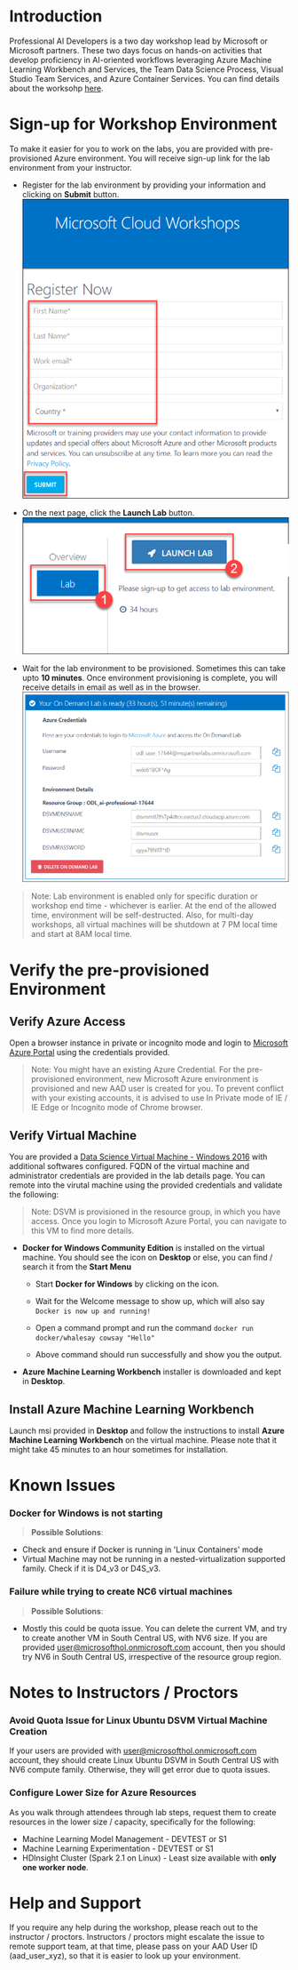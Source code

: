 # Introduction

Professional AI Developers is a two day workshop lead by Microsoft or Microsoft partners. These two days focus on hands-on activities that develop proficiency in AI-oriented workflows leveraging Azure Machine Learning Workbench and Services, the Team Data Science Process, Visual Studio Team Services, and Azure Container Services. You can find details about the worksohp [here](https://github.com/Azure/LearnAI-Bootcamp/blob/master/proaidev_bootcamp.md).

# Sign-up for Workshop Environment

To make it easier for you to work on the labs, you are provided with pre-provisioned Azure environment. You will receive sign-up link for the lab environment from your instructor. 

* Register for the lab environment by providing your information and clicking on **Submit** button.
 ![alt text](images/01_signup.png)

* On the next page, click the **Launch Lab** button.
  ![alt text](images/02_launch_lab.png)
 
* Wait for the lab environment to be provisioned. Sometimes this can take upto **10 minutes**. Once environment provisioning is complete, you will receive details in email as well as in the browser.
 ![alt text](images/04_lab_env_details.png)
 
 > Note: Lab environment is enabled only for specific duration or workshop end time - whichever is earlier. At the end of the allowed time, environment will be self-destructed. Also, for multi-day workshops, all virtual machines will be shutdown at 7 PM local time and start at 8AM local time.

# Verify the pre-provisioned Environment

## Verify Azure Access

Open a browser instance in private or incognito mode and login to [Microsoft Azure Portal](https://portal.azure.com) using the credentials provided.

> Note: You might have an existing Azure Credential. For the pre-provisioned environment, new Microsoft Azure environment is provisioned and new AAD user is created for you. To prevent conflict with your existing accounts, it is advised to use In Private mode of IE / IE Edge or Incognito mode of Chrome browser.

## Verify Virtual Machine

You are provided a [Data Science Virtual Machine - Windows 2016](https://azuremarketplace.microsoft.com/en-us/marketplace/apps/microsoft-ads.windows-data-science-vm) with additional softwares configured. FQDN of the virtual machine and administrator credentials are provided in the lab details page. You can remote into the virutal machine using the provided credentials and validate the following:

> Note: DSVM is provisioned in the resource group, in which you have access. Once you login to Microsoft Azure Portal, you can navigate to this VM to find more details.

* **Docker for Windows Community Edition** is installed on the virtual machine. You should see the icon on **Desktop** or else, you can find / search it from the **Start Menu**

  * Start **Docker for Windows** by clicking on the icon.
  
  * Wait for the Welcome message to show up, which will also say `Docker is now up and running!`
  
  * Open a command prompt and run the command `docker run docker/whalesay cowsay "Hello"`
  
  * Above command should run successfully and show you the output.

* **Azure Machine Learning Workbench** installer is downloaded and kept in **Desktop**.

## Install Azure Machine Learning Workbench

Launch msi provided in **Desktop** and follow the instructions to install **Azure Machine Learning Workbench** on the virtual machine. Please note that it might take 45 minutes to an hour sometimes for installation.

# Known Issues

### Docker for Windows is not starting

> **Possible Solutions**:

 * Check and ensure if Docker is running in 'Linux Containers' mode
 * Virtual Machine may not be running in a nested-virtualization supported family. Check if it is D4_v3 or D4S_v3.

### Failure while trying to create NC6 virtual machines

> **Possible Solutions**:
 
 * Mostly this could be quota issue. You can delete the current VM, and try to create another VM in South Central US, with NV6 size. If you are provided user@microsofthol.onmicrosoft.com account, then you should try NV6 in South Central US, irrespective of the resource group region.

# Notes to Instructors / Proctors

### **Avoid Quota Issue** for Linux Ubuntu DSVM Virtual Machine Creation

If your users are provided with user@microsofthol.onmicrosoft.com account, they should create Linux Ubuntu DSVM in South Central US with NV6 compute family. Otherwise, they will get error due to quota issues.

### **Configure Lower Size** for Azure Resources

As you walk through attendees through lab steps, request them to create resources in the lower size / capacity, specifically for the following:

 * Machine Learning Model Management - DEVTEST or S1
 * Machine Learning Experimentation - DEVTEST or S1
 * HDInsight Cluster (Spark 2.1 on Linux) - Least size available with **only one worker node**.

# Help and Support

If you require any help during the workshop, please reach out to the instructor / proctors. Instructors / proctors might escalate the issue to remote support team, at that time, please pass on your AAD User ID (aad_user_xyz), so that it is easier to look up your environment.



